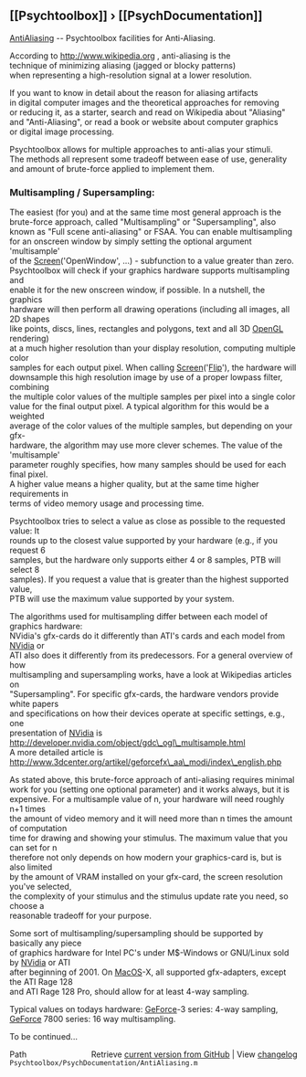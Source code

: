 ## [[Psychtoolbox]] &#8250; [[PsychDocumentation]]

[AntiAliasing](AntiAliasing) -- Psychtoolbox facilities for Anti-Aliasing.  
  
According to http://www.wikipedia.org , anti-aliasing is the  
technique of minimizing aliasing (jagged or blocky patterns)  
when representing a high-resolution signal at a lower resolution.  
  
If you want to know in detail about the reason for aliasing artifacts  
in digital computer images and the theoretical approaches for removing  
or reducing it, as a starter, search and read on Wikipedia about "Aliasing"  
and "Anti-Aliasing", or read a book or website about computer graphics  
or digital image processing.  
  
Psychtoolbox allows for multiple approaches to anti-alias your stimuli.  
The methods all represent some tradeoff between ease of use, generality  
and amount of brute-force applied to implement them.  
  
### Multisampling / Supersampling:  
  
The easiest (for you) and at the same time most general approach is the  
brute-force approach, called "Multisampling" or "Supersampling", also  
known as "Full scene anti-aliasing" or FSAA. You can enable multisampling  
for an onscreen window by simply setting the optional argument 'multisample'  
of the [Screen](Screen)('OpenWindow', ...) - subfunction to a value greater than zero.  
Psychtoolbox will check if your graphics hardware supports multisampling and  
enable it for the new onscreen window, if possible. In a nutshell, the graphics  
hardware will then perform all drawing operations (including all images, all 2D shapes  
like points, discs, lines, rectangles and polygons, text and all 3D [OpenGL](OpenGL) rendering)  
at a much higher resolution than your display resolution, computing multiple color  
samples for each output pixel. When calling [Screen](Screen)('[Flip](Flip)'), the hardware will  
downsample this high resolution image by use of a proper lowpass filter, combining  
the multiple color values of the multiple samples per pixel into a single color  
value for the final output pixel. A typical algorithm for this would be a weighted  
average of the color values of the multiple samples, but depending on your gfx-  
hardware, the algorithm may use more clever schemes. The value of the 'multisample'  
parameter roughly specifies, how many samples should be used for each final pixel.  
A higher value means a higher quality, but at the same time higher requirements in  
terms of video memory usage and processing time.  
  
Psychtoolbox tries to select a value as close as possible to the requested value: It  
rounds up to the closest value supported by your hardware (e.g., if you request 6  
samples, but the hardware only supports either 4 or 8 samples, PTB will select 8  
samples). If you request a value that is greater than the highest supported value,  
PTB will use the maximum value supported by your system.  
  
The algorithms used for multisampling differ between each model of graphics hardware:  
NVidia's gfx-cards do it differently than ATI's cards and each model from [NVidia](NVidia) or  
ATI also does it differently from its predecessors. For a general overview of how  
multisampling and supersampling works, have a look at Wikipedias articles on  
"Supersampling". For specific gfx-cards, the hardware vendors provide white papers  
and specifications on how their devices operate at specific settings, e.g., one  
presentation of [NVidia](NVidia) is http://developer.nvidia.com/object/gdc\_ogl\_multisample.html  
A more detailed article is http://www.3dcenter.org/artikel/geforcefx\_aa\_modi/index\_english.php  
  
As stated above, this brute-force approach of anti-aliasing requires minimal  
work for you (setting one optional parameter) and it works always, but it is  
expensive. For a multisample value of n, your hardware will need roughly n+1 times  
the amount of video memory and it will need more than n times the amount of computation  
time for drawing and showing your stimulus. The maximum value that you can set for n  
therefore not only depends on how modern your graphics-card is, but is also limited  
by the amount of VRAM installed on your gfx-card, the screen resolution you've selected,  
the complexity of your stimulus and the stimulus update rate you need, so choose a  
reasonable tradeoff for your purpose.  
  
Some sort of multisampling/supersampling should be supported by basically any piece  
of graphics hardware for Intel PC's under M$-Windows or GNU/Linux sold by [NVidia](NVidia) or ATI   
after beginning of 2001. On [MacOS](MacOS)-X, all supported gfx-adapters, except the ATI Rage 128  
and ATI Rage 128 Pro, should allow for at least 4-way sampling.  
  
Typical values on todays hardware: [GeForce](GeForce)-3 series: 4-way sampling,  
[GeForce](GeForce) 7800 series: 16 way multisampling.  
  
To be continued...  




<div class="code_header" style="text-align:right;">
  <span style="float:left;">Path&nbsp;&nbsp;</span> <span class="counter">Retrieve <a href=
  "https://raw.github.com/Psychtoolbox-3/Psychtoolbox-3/beta/Psychtoolbox/PsychDocumentation/AntiAliasing.m">current version from GitHub</a> | View <a href=
  "https://github.com/Psychtoolbox-3/Psychtoolbox-3/commits/beta/Psychtoolbox/PsychDocumentation/AntiAliasing.m">changelog</a></span>
</div>
<div class="code">
  <code>Psychtoolbox/PsychDocumentation/AntiAliasing.m</code>
</div>

